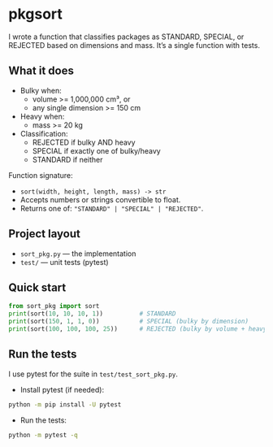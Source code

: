 # pkgsort

I wrote a function that classifies packages as STANDARD, SPECIAL, or REJECTED based on dimensions and mass. It’s a single function with tests.

## What it does
- Bulky when:
  - volume >= 1,000,000 cm³, or
  - any single dimension >= 150 cm
- Heavy when:
  - mass >= 20 kg
- Classification:
  - REJECTED if bulky AND heavy
  - SPECIAL if exactly one of bulky/heavy
  - STANDARD if neither

Function signature:
- `sort(width, height, length, mass) -> str`
- Accepts numbers or strings convertible to float.
- Returns one of: `"STANDARD" | "SPECIAL" | "REJECTED"`.

## Project layout
- `sort_pkg.py` — the implementation
- `test/` — unit tests (pytest)

## Quick start
```python
from sort_pkg import sort
print(sort(10, 10, 10, 1))          # STANDARD
print(sort(150, 1, 1, 0))           # SPECIAL (bulky by dimension)
print(sort(100, 100, 100, 25))      # REJECTED (bulky by volume + heavy)
```

## Run the tests
I use pytest for the suite in `test/test_sort_pkg.py`.

- Install pytest (if needed):
```bash
python -m pip install -U pytest
```

- Run the tests:
```bash
python -m pytest -q
```